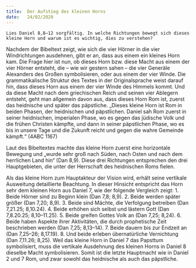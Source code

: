 ```yaml
---
title:  Der Aufstieg des kleinen Horns
date:   24/02/2020
---
```


`Lies Daniel 8,8–12 sorgfältig. In welche Richtungen bewegt sich ­dieses kleine Horn und warum ist es wichtig, dies zu verstehen?`

Nachdem der Bibeltext zeigt, wie sich die vier Hörner in die vier Windrichtungen ausdehnen, gibt er an, dass aus einem ein kleines Horn kam. Die Frage hier ist nun, ob dieses Horn bzw. diese Macht aus einem der vier Hörner entsteht, die – wie wir gestern sahen – die vier Generäle Alexanders des Großen symbolisieren, oder aus einem der vier Winde. Die grammatikalische Struktur des Textes in der Originalsprache weist darauf hin, dass dieses Horn aus einem der vier Winde des Himmels kommt. Und da diese Macht nach dem griechischen Reich und seinen vier Ablegern entsteht, geht man allgemein davon aus, dass dieses Horn Rom ist, zuerst das heidnische und später das päpstliche. „Dieses kleine Horn ist Rom in beiden Phasen, der heidnischen und päpstlichen. Daniel sah Rom zuerst in seiner heidnischen, imperialen Phase, wo es gegen das jüdische Volk und die frühen Christen kämpfte, und dann in seiner päpstlichen Phase, wo es bis in unsere Tage und die Zukunft reicht und gegen die wahre Gemeinde kämpft.“ (4ABC 1167)

Laut des Bibeltextes machte das kleine Horn zuerst eine horizontale Bewegung und „wurde sehr groß nach Süden, nach Osten und nach dem herrlichen Land hin“ (Dan 8,9). Diese drei Richtungen entsprechen den drei Hauptgebieten, die unter der Herrschaft des heidnischen Roms fielen.

Als das kleine Horn zum Hauptakteur der Vision wird, erhält seine vertikale Ausweitung detaillierte Beachtung. In dieser Hinsicht entspricht das Horn sehr dem kleinen Horn aus Daniel 7, wie der folgende Vergleich zeigt: 1. Beide Hörner sind zu Beginn klein (Dan 7,8; 8,9). 2. Beide werden später größer (Dan 7,20; 8,9). 3. Beide sind Mächte, die Verfolgung betreiben (Dan 7,21.25; 8,10.24). 4. Beide erhöhen sich selbst und lästern Gott (Dan 7,8.20.25; 8,10–11.25). 5. Beide greifen Gottes Volk an (Dan 7,25; 8,24). 6. Beide haben Aspekte ihrer Aktivitäten, die durch prophetische Zeit beschrieben werden (Dan 7,25; 8,13–14). 7. Beide dauern bis zur Endzeit an (Dan 7,25–26; 8,17.19). 8. Und beide erleben übernatürliche Vernichtung (Dan 7,11.26; 8,25). Weil das kleine Horn in Daniel 7 das Papsttum symbolisiert, muss die vertikale Ausdehnung des kleinen Horns in Daniel 8 dieselbe Macht symbolisieren. Somit ist die letzte Hauptmacht wie in Daniel 2 und 7 Rom, und zwar sowohl das heidnische als auch das päpstliche.